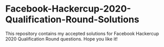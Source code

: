 # Facebook-Hackercup-2020-Qualification-Round-Solutions
This repository contains my accepted solutions for Facebook Hackercup 2020 Qualification Round questions.
Hope you like it!
